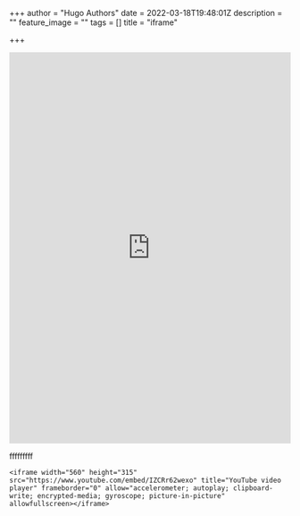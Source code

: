 +++
author = "Hugo Authors"
date = 2022-03-18T19:48:01Z
description = ""
feature_image = ""
tags = []
title = "iframe"

+++
<html><iframe src="https://www.arcgis.com/apps/instant/basic/index.html?appid=fd1183f15e04472c9051e0278ab9c85d" width="100%" height="700px" frameborder="0" allowfullscreen allow="geolocation"></iframe></html>

fffffffff

    <iframe width="560" height="315" src="https://www.youtube.com/embed/IZCRr62wexo" title="YouTube video player" frameborder="0" allow="accelerometer; autoplay; clipboard-write; encrypted-media; gyroscope; picture-in-picture" allowfullscreen></iframe>